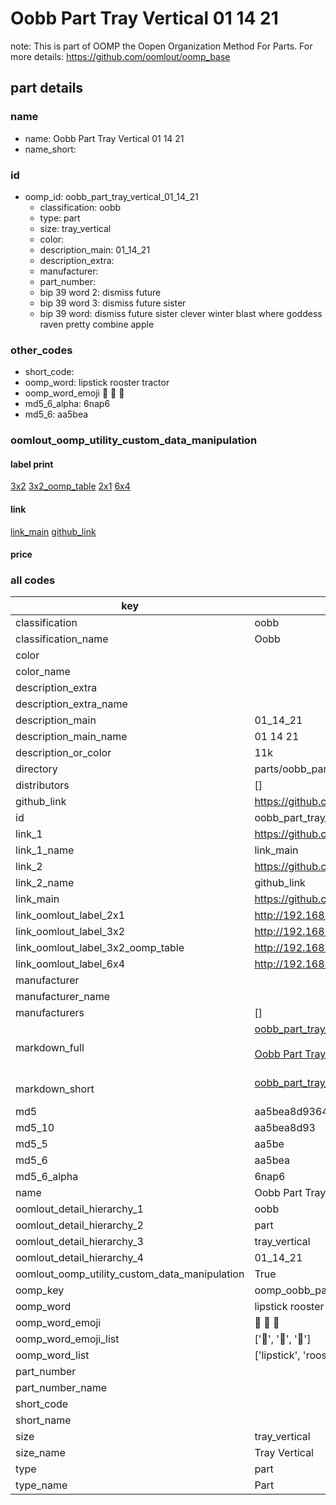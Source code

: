 # Oobb Part Tray Vertical 01 14 21  

note: This is part of OOMP the Oopen Organization Method For Parts. For more details: https://github.com/oomlout/oomp_base

##  part details





### name
* name: Oobb Part Tray Vertical 01 14 21
* name_short: 
### id
* oomp_id: oobb_part_tray_vertical_01_14_21
  * classification: oobb
  * type: part
  * size: tray_vertical
  * color: 
  * description_main: 01_14_21
  * description_extra: 
  * manufacturer: 
  * part_number: 
  * bip 39 word 2: dismiss future
  * bip 39 word 3: dismiss future sister
  * bip 39 word: dismiss future sister clever winter blast where goddess raven pretty combine apple

### other_codes
* short_code: 
* oomp_word: lipstick rooster tractor
* oomp_word_emoji :lipstick: :rooster: :tractor:
* md5_6_alpha: 6nap6
* md5_6: aa5bea






### oomlout_oomp_utility_custom_data_manipulation
#### label print
[3x2](http://192.168.1.245:1112/?label=oomp%206nap6)
[3x2_oomp_table](http://192.168.1.107:1112/?label=oomp%206nap6)
[2x1](http://192.168.1.242:1112/?label=oomp%206nap6)
[6x4](http://192.168.1.55:1112/?label=oomp%206nap6)    

#### link

[link_main](https://github.com/oomlout/oomlout_oomp_current_version_messy/tree/main/parts/oobb_part_tray_vertical_01_14_21) [github_link](https://github.com/oomlout/oomlout_oomp_part_src/tree/main/parts/oobb_part_tray_vertical_01_14_21)                             

#### price







### all codes 
| key | value |  
| --- | --- |  
| classification | oobb |  
| classification_name | Oobb |  
| color |  |  
| color_name |  |  
| description_extra |  |  
| description_extra_name |  |  
| description_main | 01_14_21 |  
| description_main_name | 01 14 21 |  
| description_or_color | 11k |  
| directory | parts/oobb_part_tray_vertical_01_14_21 |  
| distributors | [] |  
| github_link | https://github.com/oomlout/oomlout_oomp_part_src/tree/main/parts/oobb_part_tray_vertical_01_14_21 |  
| id | oobb_part_tray_vertical_01_14_21 |  
| link_1 | https://github.com/oomlout/oomlout_oomp_current_version_messy/tree/main/parts/oobb_part_tray_vertical_01_14_21 |  
| link_1_name | link_main |  
| link_2 | https://github.com/oomlout/oomlout_oomp_part_src/tree/main/parts/oobb_part_tray_vertical_01_14_21 |  
| link_2_name | github_link |  
| link_main | https://github.com/oomlout/oomlout_oomp_current_version_messy/tree/main/parts/oobb_part_tray_vertical_01_14_21 |  
| link_oomlout_label_2x1 | http://192.168.1.242:1112/?label=oomp%206nap6 |  
| link_oomlout_label_3x2 | http://192.168.1.245:1112/?label=oomp%206nap6 |  
| link_oomlout_label_3x2_oomp_table | http://192.168.1.107:1112/?label=oomp%206nap6 |  
| link_oomlout_label_6x4 | http://192.168.1.55:1112/?label=oomp%206nap6 |  
| manufacturer |  |  
| manufacturer_name |  |  
| manufacturers | [] |  
| markdown_full | [oobb_part_tray_vertical_01_14_21](https://github.com/oomlout/oomlout_oomp_current_version_messy/tree/main/parts/oobb_part_tray_vertical_01_14_21)<br>[](https://github.com/oomlout/oomlout_oomp_current_version_messy/tree/main/parts/oobb_part_tray_vertical_01_14_21)<br>[Oobb Part Tray Vertical 01 14 21](https://github.com/oomlout/oomlout_oomp_current_version_messy/tree/main/parts/oobb_part_tray_vertical_01_14_21)<br><br> |  
| markdown_short | [oobb_part_tray_vertical_01_14_21](https://github.com/oomlout/oomlout_oomp_current_version_messy/tree/main/parts/oobb_part_tray_vertical_01_14_21)<br><br> |  
| md5 | aa5bea8d93643f485dfe02a99317a1fa |  
| md5_10 | aa5bea8d93 |  
| md5_5 | aa5be |  
| md5_6 | aa5bea |  
| md5_6_alpha | 6nap6 |  
| name | Oobb Part Tray Vertical 01 14 21 |  
| oomlout_detail_hierarchy_1 | oobb |  
| oomlout_detail_hierarchy_2 | part |  
| oomlout_detail_hierarchy_3 | tray_vertical |  
| oomlout_detail_hierarchy_4 | 01_14_21 |  
| oomlout_oomp_utility_custom_data_manipulation | True |  
| oomp_key | oomp_oobb_part_tray_vertical_01_14_21 |  
| oomp_word | lipstick rooster tractor |  
| oomp_word_emoji | :lipstick: :rooster: :tractor: |  
| oomp_word_emoji_list | [':lipstick:', ':rooster:', ':tractor:'] |  
| oomp_word_list | ['lipstick', 'rooster', 'tractor'] |  
| part_number |  |  
| part_number_name |  |  
| short_code |  |  
| short_name |  |  
| size | tray_vertical |  
| size_name | Tray Vertical |  
| type | part |  
| type_name | Part |  
